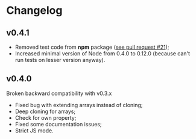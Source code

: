 Changelog
 ==

v0.4.1
------

- Removed test code from <b>npm</b> package
  ([see pull request #21](https://github.com/unclechu/node-deep-extend/pull/21));
- Increased minimal version of Node from 0.4.0 to 0.12.0
  (because can't run tests on lesser version anyway).

v0.4.0
------

Broken backward compatibility with v0.3.x

- Fixed bug with extending arrays instead of cloning;
- Deep cloning for arrays;
- Check for own property;
- Fixed some documentation issues;
- Strict JS mode.
